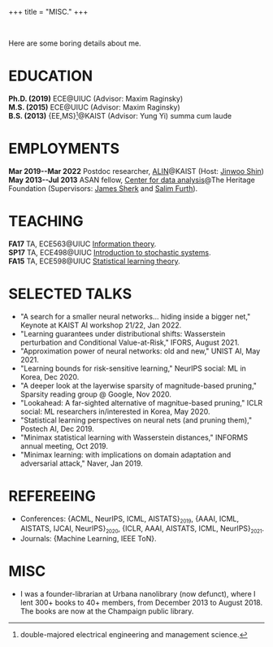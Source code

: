 +++
title = "MISC."
+++

<br/>

Here are some boring details about me.

# EDUCATION

**Ph.D. (2019)** ECE@UIUC (Advisor: Maxim Raginsky)  
**M.S. (2015)** ECE@UIUC (Advisor: Maxim Raginsky)  
**B.S. (2013)** {EE,MS}<small>[^1]</small>@KAIST (Advisor: Yung Yi) summa cum laude 

# EMPLOYMENTS

**Mar 2019--Mar 2022** Postdoc researcher, [ALIN](https://alinlab.kaist.ac.kr)@KAIST (Host: [Jinwoo Shin](https://alinlab.kaist.ac.kr/shin.html))  
**May 2013--Jul 2013** ASAN fellow, [Center for data analysis](https://www.heritage.org/center-data-analysis)@The Heritage Foundation (Supervisors: [James Sherk](https://www.heritage.org/staff/james-sherk) and [Salim Furth](https://www.heritage.org/staff/salim-furth)).  

# TEACHING
**FA17** TA, ECE563@UIUC [Information theory](http://maxim.ece.illinois.edu/teaching/fall17/index.html).  
**SP17** TA, ECE498@UIUC [Introduction to stochastic systems](https://courses.engr.illinois.edu/ece498mr/sp2017/).  
**FA15** TA, ECE598@UIUC [Statistical learning theory](http://maxim.ece.illinois.edu/teaching/fall15b/index.html).

# SELECTED TALKS
- "A search for a smaller neural networks... hiding inside a bigger net," Keynote at KAIST AI workshop 21/22, Jan 2022.  
- "Learning guarantees under distributional shifts: Wasserstein perturbation and Conditional Value-at-Risk," IFORS, August 2021.  
- "Approximation power of neural networks: old and new," UNIST AI, May 2021.
- "Learning bounds for risk-sensitive learning," NeurIPS social: ML in Korea, Dec 2020.
- "A deeper look at the layerwise sparsity of magnitude-based pruning," Sparsity reading group @ Google, Nov 2020.
- "Lookahead: A far-sighted alternative of magnitue-based pruning," ICLR social: ML researchers in/interested in Korea, May 2020.
- "Statistical learning perspectives on neural nets (and pruning them)," Postech AI, Dec 2019.
- "Minimax statistical learning with Wasserstein distances," INFORMS annual meeting, Oct 2019.
- "Minimax learning: with implications on domain adaptation and adversarial attack," Naver, Jan 2019.

# REFEREEING

- Conferences: {ACML, NeurIPS, ICML, AISTATS}<sub><small>2019</small></sub>, {AAAI, ICML, AISTATS, IJCAI, NeurIPS}<sub><small>2020</small></sub>, {ICLR, AAAI, AISTATS, ICML, NeurIPS}<sub><small>2021</small></sub>.
- Journals: {Machine Learning, IEEE ToN}.

# MISC

- I was a founder-librarian at Urbana nanolibrary (now defunct), where I lent 300+ books to 40+ members, from December 2013 to August 2018. The books are now at the Champaign public library.

[^1]: double-majored electrical engineering and management science.
